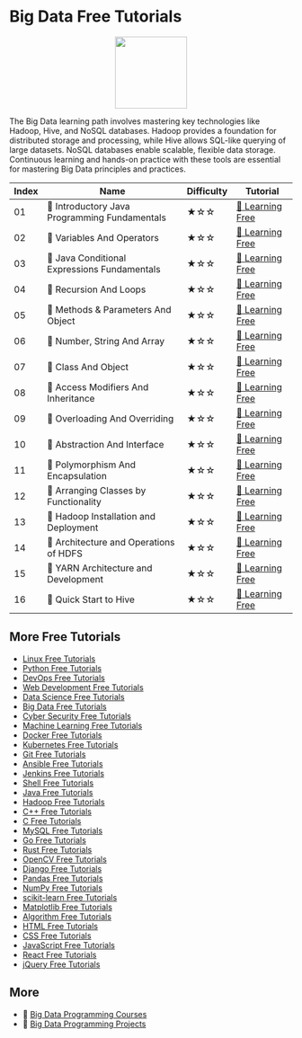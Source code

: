 # Big Data Free Tutorials

<div align="center">
<img width="128px" src="https://file.labex.io/path/4y59cs2oEeJr.png">
</div>

The Big Data learning path involves mastering key technologies like Hadoop, Hive, and NoSQL databases. Hadoop provides a foundation for distributed storage and processing, while Hive allows SQL-like querying of large datasets. NoSQL databases enable scalable, flexible data storage. Continuous learning and hands-on practice with these tools are essential for mastering Big Data principles and practices.

|   Index | Name                                         | Difficulty   | Tutorial                                                                                             |
|---------|----------------------------------------------|--------------|------------------------------------------------------------------------------------------------------|
|      01 | 📖 Introductory Java Programming Fundamentals | ★☆☆          | [🔗 Learning Free](https://labex.io/tutorials/java-introductory-java-programming-fundamentals-178546) |
|      02 | 📖 Variables And Operators                    | ★☆☆          | [🔗 Learning Free](https://labex.io/tutorials/java-variables-and-operators-178553)                    |
|      03 | 📖 Java Conditional Expressions Fundamentals  | ★☆☆          | [🔗 Learning Free](https://labex.io/tutorials/java-java-conditional-expressions-fundamentals-178545)  |
|      04 | 📖 Recursion And Loops                        | ★☆☆          | [🔗 Learning Free](https://labex.io/tutorials/java-recursion-and-loops-178552)                        |
|      05 | 📖 Methods & Parameters And Object            | ★☆☆          | [🔗 Learning Free](https://labex.io/tutorials/java-methods-parameters-and-object-178547)              |
|      06 | 📖 Number, String And Array                   | ★☆☆          | [🔗 Learning Free](https://labex.io/tutorials/java-number-string-and-array-178548)                    |
|      07 | 📖 Class And Object                           | ★☆☆          | [🔗 Learning Free](https://labex.io/tutorials/java-class-and-object-178544)                           |
|      08 | 📖 Access Modifiers And Inheritance           | ★☆☆          | [🔗 Learning Free](https://labex.io/tutorials/java-access-modifiers-and-inheritance-178543)           |
|      09 | 📖 Overloading And Overriding                 | ★☆☆          | [🔗 Learning Free](https://labex.io/tutorials/java-overloading-and-overriding-178549)                 |
|      10 | 📖 Abstraction And Interface                  | ★☆☆          | [🔗 Learning Free](https://labex.io/tutorials/java-abstraction-and-interface-178542)                  |
|      11 | 📖 Polymorphism And Encapsulation             | ★☆☆          | [🔗 Learning Free](https://labex.io/tutorials/java-polymorphism-and-encapsulation-178551)             |
|      12 | 📖 Arranging Classes by Functionality         | ★☆☆          | [🔗 Learning Free](https://labex.io/tutorials/java-arranging-classes-by-functionality-178550)         |
|      13 | 📖 Hadoop Installation and Deployment         | ★☆☆          | [🔗 Learning Free](https://labex.io/tutorials/hadoop-hadoop-installation-and-deployment-272321)       |
|      14 | 📖 Architecture and Operations of HDFS        | ★☆☆          | [🔗 Learning Free](https://labex.io/tutorials/hadoop-architecture-and-operations-of-hdfs-272320)      |
|      15 | 📖 YARN Architecture and Development          | ★☆☆          | [🔗 Learning Free](https://labex.io/tutorials/linux-yarn-architecture-and-development-272324)         |
|      16 | 📖 Quick Start to Hive                        | ★☆☆          | [🔗 Learning Free](https://labex.io/tutorials/linux-quick-start-to-hive-272323)                       |

## More Free Tutorials

- [Linux Free Tutorials](https://github.com/labex-labs/linux-free-tutorials)
- [Python Free Tutorials](https://github.com/labex-labs/python-free-tutorials)
- [DevOps Free Tutorials](https://github.com/labex-labs/devops-free-tutorials)
- [Web Development Free Tutorials](https://github.com/labex-labs/web-development-free-tutorials)
- [Data Science Free Tutorials](https://github.com/labex-labs/data-science-free-tutorials)
- [Big Data Free Tutorials](https://github.com/labex-labs/bigdata-free-tutorials)
- [Cyber Security Free Tutorials](https://github.com/labex-labs/cysec-free-tutorials)
- [Machine Learning Free Tutorials](https://github.com/labex-labs/ml-free-tutorials)
- [Docker Free Tutorials](https://github.com/labex-labs/docker-free-tutorials)
- [Kubernetes Free Tutorials](https://github.com/labex-labs/kubernetes-free-tutorials)
- [Git Free Tutorials](https://github.com/labex-labs/git-free-tutorials)
- [Ansible Free Tutorials](https://github.com/labex-labs/ansible-free-tutorials)
- [Jenkins Free Tutorials](https://github.com/labex-labs/jenkins-free-tutorials)
- [Shell Free Tutorials](https://github.com/labex-labs/shell-free-tutorials)
- [Java Free Tutorials](https://github.com/labex-labs/java-free-tutorials)
- [Hadoop Free Tutorials](https://github.com/labex-labs/hadoop-free-tutorials)
- [C++ Free Tutorials](https://github.com/labex-labs/cpp-free-tutorials)
- [C Free Tutorials](https://github.com/labex-labs/c-free-tutorials)
- [MySQL Free Tutorials](https://github.com/labex-labs/mysql-free-tutorials)
- [Go Free Tutorials](https://github.com/labex-labs/go-free-tutorials)
- [Rust Free Tutorials](https://github.com/labex-labs/rust-free-tutorials)
- [OpenCV Free Tutorials](https://github.com/labex-labs/opencv-free-tutorials)
- [Django Free Tutorials](https://github.com/labex-labs/django-free-tutorials)
- [Pandas Free Tutorials](https://github.com/labex-labs/pandas-free-tutorials)
- [NumPy Free Tutorials](https://github.com/labex-labs/numpy-free-tutorials)
- [scikit-learn Free Tutorials](https://github.com/labex-labs/sklearn-free-tutorials)
- [Matplotlib Free Tutorials](https://github.com/labex-labs/matplotlib-free-tutorials)
- [Algorithm Free Tutorials](https://github.com/labex-labs/algorithm-free-tutorials)
- [HTML Free Tutorials](https://github.com/labex-labs/html-free-tutorials)
- [CSS Free Tutorials](https://github.com/labex-labs/css-free-tutorials)
- [JavaScript Free Tutorials](https://github.com/labex-labs/javascript-free-tutorials)
- [React Free Tutorials](https://github.com/labex-labs/react-free-tutorials)
- [jQuery Free Tutorials](https://github.com/labex-labs/jquery-free-tutorials)


## More

- 🔗 [Big Data Programming Courses](https://github.com/labex-labs/awesome-programming-courses)
- 🔗 [Big Data Programming Projects](https://github.com/labex-labs/awesome-programming-projects)

